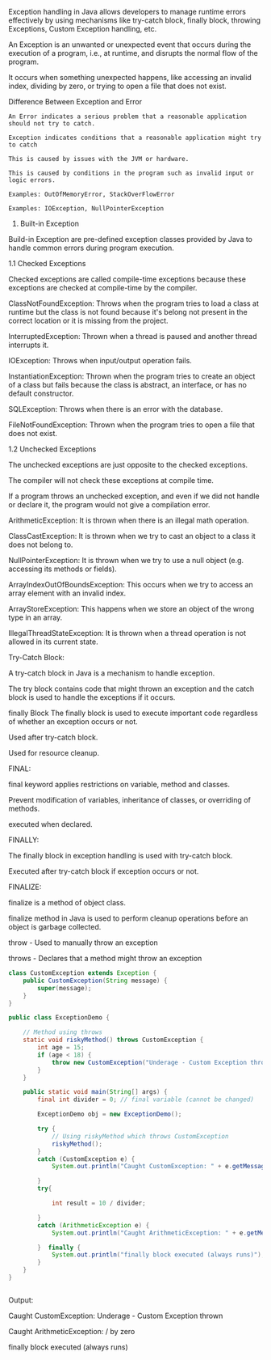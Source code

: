 Exception handling in Java allows developers to manage runtime errors effectively by using mechanisms like
try-catch block, finally block, throwing Exceptions, Custom Exception handling, etc.  

An Exception is an unwanted or unexpected event that occurs during the execution of a program, i.e., at runtime, and disrupts the normal flow of the program.

It occurs when something unexpected happens, like accessing an invalid index, dividing by zero, or trying to open a file that does not exist.


Difference Between Exception and Error

    An Error indicates a serious problem that a reasonable application should not try to catch.
    
    Exception indicates conditions that a reasonable application might try to catch
    
    This is caused by issues with the JVM or hardware.
    
    This is caused by conditions in the program such as invalid input or logic errors.
    
    Examples: OutOfMemoryError, StackOverFlowError
    
    Examples: IOException, NullPointerException


1. Built-in Exception

Build-in Exception are pre-defined exception classes provided by Java to handle common errors during program execution.

  1.1 Checked Exceptions
  
  Checked exceptions are called compile-time exceptions because these exceptions are checked at compile-time by the compiler.
  
  ClassNotFoundException: Throws when the program tries to load a class at runtime but the class is not found because it's belong not present in the correct location or it is missing from the project.
  
  InterruptedException: Thrown when a thread is paused and another thread interrupts it.
  
  IOException: Throws when input/output operation fails.
  
  InstantiationException: Thrown when the program tries to create an object of a class but fails because the class is abstract, an interface, or has no default constructor.
  
  SQLException: Throws when there is an error with the database.
  
  FileNotFoundException: Thrown when the program tries to open a file that does not exist.

  1.2 Unchecked Exceptions
  
  The unchecked exceptions are just opposite to the checked exceptions. 
  
  The compiler will not check these exceptions at compile time. 
  
  If a program throws an unchecked exception, and even if we did not handle or declare it, the program would not give a compilation error. 
  
  ArithmeticException: It is thrown when there is an illegal math operation.
  
  ClassCastException: It is thrown when we try to cast an object to a class it does not belong to.
  
  NullPointerException: It is thrown when we try to use a null object (e.g. accessing its methods or fields).
  
  ArrayIndexOutOfBoundsException: This occurs when we try to access an array element with an invalid index.
  
  ArrayStoreException: This happens when we store an object of the wrong type in an array.
  
  IllegalThreadStateException: It is thrown when a thread operation is not allowed in its current state.
  

Try-Catch Block:

A try-catch block in Java is a mechanism to handle exception. 

The try block contains code that might thrown an exception and the catch block is used to handle the exceptions if it occurs.

finally Block
The finally block is used to execute important code regardless of whether an exception occurs or not.

Used after try-catch block.

Used for resource cleanup.


FINAL:

final keyword applies restrictions on variable, method and classes.

Prevent modification of variables, inheritance of classes, or overriding of methods.

executed when declared.

FINALLY:

The finally block in exception handling is used with try-catch block.

Executed after try-catch block if exception occurs or not.

FINALIZE:

finalize is a method of object class.

finalize method in Java is used to perform cleanup operations before an object is garbage collected.

throw -	Used to manually throw an exception

throws -	Declares that a method might throw an exception


```java
class CustomException extends Exception {
    public CustomException(String message) {
        super(message);
    }
}

public class ExceptionDemo {

    // Method using throws
    static void riskyMethod() throws CustomException {
        int age = 15;
        if (age < 18) {
            throw new CustomException("Underage - Custom Exception thrown");
        }
    }

    public static void main(String[] args) {
        final int divider = 0; // final variable (cannot be changed)

        ExceptionDemo obj = new ExceptionDemo();

        try {
            // Using riskyMethod which throws CustomException
            riskyMethod();
        } 
        catch (CustomException e) {
            System.out.println("Caught CustomException: " + e.getMessage());

        }
        try{

            int result = 10 / divider; 

        }
        catch (ArithmeticException e) {
            System.out.println("Caught ArithmeticException: " + e.getMessage());

        }  finally {
            System.out.println("finally block executed (always runs)");
        }
    }
}



```

Output:

Caught CustomException: Underage - Custom Exception thrown

Caught ArithmeticException: / by zero

finally block executed (always runs)

